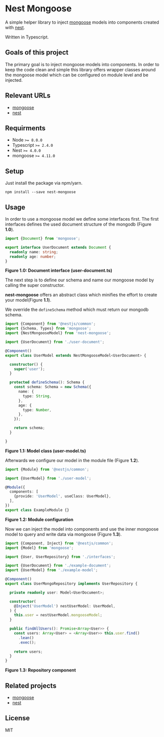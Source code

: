 # Nest Mongoose

A simple helper library to inject [mongoose](http://mongoosejs.com/) models
into components created with [nest](https://github.com/nestjs/nest).

Written in Typescript.

## Goals of this project

The primary goal is to inject mongoose models into components. In order to keep
the code clean and simple this library offers wrapper classes around the mongoose model which
can be configured on module level and be injected.

## Relevant URLs

- [mongoose](http://mongoosejs.com/)
- [nest](https://github.com/nestjs/nest)

## Requirments

- Node `>= 8.0.0`
- Typescript `>= 2.4.0`
- Nest `>= 4.0.0`
- mongoose `>= 4.11.0`

## Setup

Just install the package via npm/yarn.

`npm install --save nest-mongoose`

## Usage

In order to use a mongoose model we define some interfaces first.
The first interfaces defines the used document structure of the mongodb (Figure **1.0**).

```typescript
import {Document} from 'mongoose';

export interface UserDocument extends Document {
  readonly name: string;
  readonly age: number;
}
```
**Figure 1.0: Document interface (user-document.ts)**

The next step is to define our schema and name our mongoose model by calling the super constructor.

**nest-mongoose** offers an abstract class which minifies the effort to create your model(Figure **1.1**).

We override the `defineSchema` method which must return our mongodb schema.

```typescript
import {Component} from '@nestjs/common';
import {Schema, Types} from 'mongoose';
import {NestMongooseModel} from 'nest-mongoose';

import {UserDocument} from './user-document';

@Component()
export class UserModel extends NestMongooseModel<UserDocument> {

  constructor() {
    super('user');
  }

  protected defineSchema(): Schema {
    const schema: Schema = new Schema({
      name: {
        type: String,
      },
      age: {
        type: Number,
      },
    });

    return schema;
  }

}
```
**Figure 1.1: Model class (user-model.ts)**

Afterwards we configure our model in the module file (Figure **1.2**).

```typescript
import {Module} from '@nestjs/common';

import {UserModel} from './user-model';

@Module({
  components: [
    {provide: 'UserModel', useClass: UserModel},
  ],
})
export class ExampleModule {}
```
**Figure 1.2: Module configuration**

Now we can inject the model into components and use the inner mongoose model to query and write data via mongoose (Figure **1.3**).

```typescript
import {Component, Inject} from '@nestjs/common';
import {Model} from 'mongoose';

import {User, UserRepository} from './interfaces';

import {UserDocument} from './example-document';
import {UserModel} from './example-model';

@Component()
export class UserMongoRepository implements UserRepository {

  private readonly user: Model<UserDocument>;

  constructor(
    @Inject('UserModel') nestUserModel: UserModel,
  ) {
    this.user = nestUserModel.mongooseModel;
  }

  public findAllUsers(): Promise<Array<User>> {
    const users: Array<User> = <Array<User>> this.user.find()
      .lean()
      .exec();
    
    return users;
  }
}
```
**Figure 1.3: Repository component**

## Related projects

- [mongoose](http://mongoosejs.com/)
- [nest](https://github.com/nestjs/nest)

## License

MIT
